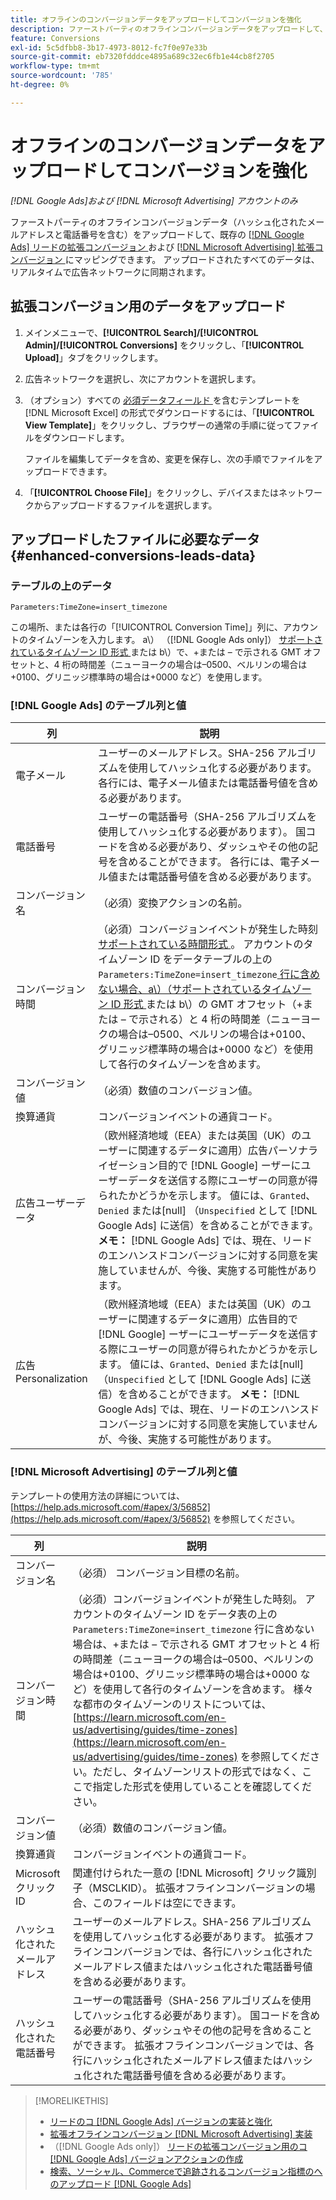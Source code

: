 ```yaml
---
title: オフラインのコンバージョンデータをアップロードしてコンバージョンを強化
description: ファーストパーティのオフラインコンバージョンデータをアップロードして、リードの強化コンバージョンおよび強化コンバージョンの  [!DNL Google Ads]  強化コンバージョンにマッピングする方法  [!DNL Microsoft Advertising]  説明します。
feature: Conversions
exl-id: 5c5dfbb8-3b17-4973-8012-fc7f0e97e33b
source-git-commit: eb7320fdddce4895a689c32ec6fb1e44cb8f2705
workflow-type: tm+mt
source-wordcount: '785'
ht-degree: 0%

---
```


# オフラインのコンバージョンデータをアップロードしてコンバージョンを強化

*[!DNL Google Ads]および [!DNL Microsoft Advertising] アカウントのみ*

ファーストパーティのオフラインコンバージョンデータ（ハッシュ化されたメールアドレスと電話番号を含む）をアップロードして、既存の [[!DNL Google Ads]  リードの拡張コンバージョン ](/help/search-social-commerce/admin/conversion-metrics/conversion-action-google.md) および [[!DNL Microsoft Advertising]  拡張コンバージョン ](https://help.ads.microsoft.com/#apex/ads/en/60178) にマッピングできます。 アップロードされたすべてのデータは、リアルタイムで広告ネットワークに同期されます。

## 拡張コンバージョン用のデータをアップロード

1. メインメニューで、**[!UICONTROL Search]/[!UICONTROL Admin]/[!UICONTROL Conversions]** をクリックし、「**[!UICONTROL Upload]**」タブをクリックします。

1. 広告ネットワークを選択し、次にアカウントを選択します。

1. （オプション）すべての [ 必須データフィールド ](#enhanced-conversions-leads-data) を含むテンプレートを [!DNL Microsoft Excel] の形式でダウンロードするには、「**[!UICONTROL View Template]**」をクリックし、ブラウザーの通常の手順に従ってファイルをダウンロードします。

   ファイルを編集してデータを含め、変更を保存し、次の手順でファイルをアップロードできます。

1. 「**[!UICONTROL Choose File]**」をクリックし、デバイスまたはネットワークからアップロードするファイルを選択します。

## アップロードしたファイルに必要なデータ {#enhanced-conversions-leads-data}

### テーブルの上のデータ

`Parameters:TimeZone=insert_timezone`

この場所、または各行の「[!UICONTROL Conversion Time]」列に、アカウントのタイムゾーンを入力します。 a\） （[!DNL Google Ads only]） [ サポートされているタイムゾーン ID 形式 ](https://developers.google.com/google-ads/api/data/codes-formats#timezone_ids) または b\）で、+または – で示される GMT オフセットと、4 桁の時間差（ニューヨークの場合は–0500、ベルリンの場合は+0100、グリニッジ標準時の場合は+0000 など）を使用します。

### [!DNL Google Ads] のテーブル列と値

| 列 | 説明 |
| ------ | ----------- |
| 電子メール | ユーザーのメールアドレス。SHA-256 アルゴリズムを使用してハッシュ化する必要があります。 各行には、電子メール値または電話番号値を含める必要があります。 |
| 電話番号 | ユーザーの電話番号（SHA-256 アルゴリズムを使用してハッシュ化する必要があります）。 国コードを含める必要があり、ダッシュやその他の記号を含めることができます。 各行には、電子メール値または電話番号値を含める必要があります。 |
| コンバージョン名 | （必須）変換アクションの名前。 |
| コンバージョン時間 | （必須）コンバージョンイベントが発生した時刻 [ サポートされている時間形式 ](https://support.google.com/google-ads/answer/7014069#prepare_data)。 アカウントのタイムゾーン ID をデータテーブルの上の `Parameters:TimeZone=insert_timezone`[ 行に含めない場合、a\）（サポートされているタイムゾーン ID 形式 ](https://developers.google.com/google-ads/api/data/codes-formats#timezone_ids) または b\）の GMT オフセット（+または – で示される）と 4 桁の時間差（ニューヨークの場合は–0500、ベルリンの場合は+0100、グリニッジ標準時の場合は+0000 など）を使用して各行のタイムゾーンを含めます。 |
| コンバージョン値 | （必須）数値のコンバージョン値。 |
| 換算通貨 | コンバージョンイベントの通貨コード。 |
| 広告ユーザーデータ | （欧州経済地域（EEA）または英国（UK）のユーザーに関連するデータに適用）広告パーソナライゼーション目的で [!DNL Google] ーザーにユーザーデータを送信する際にユーザーの同意が得られたかどうかを示します。 値には、`Granted`、`Denied` または\[null\] （`Unspecified` として [!DNL Google Ads] に送信）を含めることができます。 **メモ：** [!DNL Google Ads] では、現在、リードのエンハンスドコンバージョンに対する同意を実施していませんが、今後、実施する可能性があります。 |
| 広告Personalization | （欧州経済地域（EEA）または英国（UK）のユーザーに関連するデータに適用）広告目的で [!DNL Google] ーザーにユーザーデータを送信する際にユーザーの同意が得られたかどうかを示します。 値には、`Granted`、`Denied` または\[null\] （`Unspecified` として [!DNL Google Ads] に送信）を含めることができます。 **メモ：** [!DNL Google Ads] では、現在、リードのエンハンスドコンバージョンに対する同意を実施していませんが、今後、実施する可能性があります。 |

### [!DNL Microsoft Advertising] のテーブル列と値

テンプレートの使用方法の詳細については、[https://help.ads.microsoft.com/#apex/3/56852](https://help.ads.microsoft.com/#apex/3/56852) を参照してください。

| 列 | 説明 |
| ------ | ----------- |
| コンバージョン名 | （必須） コンバージョン目標の名前。 |
| コンバージョン時間 | （必須）コンバージョンイベントが発生した時刻。 アカウントのタイムゾーン ID をデータ表の上の `Parameters:TimeZone=insert_timezone` 行に含めない場合は、+または – で示される GMT オフセットと 4 桁の時間差（ニューヨークの場合は–0500、ベルリンの場合は+0100、グリニッジ標準時の場合は+0000 など）を使用して各行のタイムゾーンを含めます。 様々な都市のタイムゾーンのリストについては、[https://learn.microsoft.com/en-us/advertising/guides/time-zones](https://learn.microsoft.com/en-us/advertising/guides/time-zones) を参照してください。ただし、タイムゾーンリストの形式ではなく、ここで指定した形式を使用していることを確認してください。 |
| コンバージョン値 | （必須）数値のコンバージョン値。 |
| 換算通貨 | コンバージョンイベントの通貨コード。 |
| Microsoft クリック ID | 関連付けられた一意の [!DNL Microsoft] クリック識別子（MSCLKID）。 拡張オフラインコンバージョンの場合、このフィールドは空にできます。 |
| ハッシュ化されたメールアドレス | ユーザーのメールアドレス。SHA-256 アルゴリズムを使用してハッシュ化する必要があります。 拡張オフラインコンバージョンでは、各行にハッシュ化されたメールアドレス値またはハッシュ化された電話番号値を含める必要があります。 |
| ハッシュ化された電話番号 | ユーザーの電話番号（SHA-256 アルゴリズムを使用してハッシュ化する必要があります）。 国コードを含める必要があり、ダッシュやその他の記号を含めることができます。 拡張オフラインコンバージョンでは、各行にハッシュ化されたメールアドレス値またはハッシュ化された電話番号値を含める必要があります。 |

>[!MORELIKETHIS]
>
>* [ リードのコ  [!DNL Google Ads]  バージョンの実装と強化 ](/help/search-social-commerce/campaign-management/special-workflows/google-enhanced-conversions-leads.md)
>* [ 拡張オフラインコンバージョン  [!DNL Microsoft Advertising]  実装 ](/help/search-social-commerce/campaign-management/special-workflows/microsoft-enhanced-conversions.md)
>* （[!DNL Google Ads only]） [ リードの拡張コンバージョン用のコ  [!DNL Google Ads]  バージョンアクションの作成 ](/help/search-social-commerce/admin/conversion-metrics/conversion-action-google.md)
>* [ 検索、ソーシャル、Commerceで追跡されるコンバージョン指標のへのアップロード  [!DNL Google Ads]](/help/search-social-commerce/tools/conversion-metrics-upload-to-google.md)

